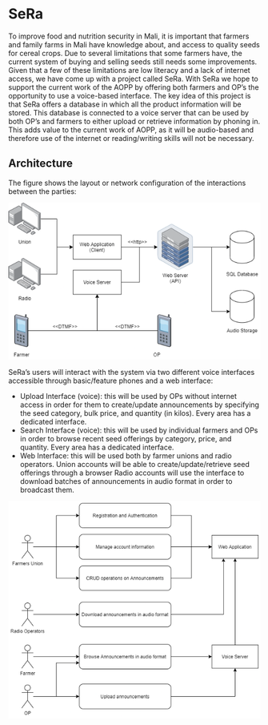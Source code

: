# SeRa

To improve food and nutrition security in Mali, it is important that farmers and family farms in Mali have knowledge about, and access to quality seeds for cereal crops. Due to several limitations that some farmers have, the current system of buying and selling seeds still needs some improvements. Given that a few of these limitations are low literacy and a lack of internet access, we have come up with a project called SeRa. With SeRa we hope to support the current work of the AOPP by offering both farmers and OP’s the opportunity to use a voice-based interface. The key idea of this project is that SeRa offers a database in which all the product information will be stored. This database is connected to a voice server that can be used by both OP’s and farmers to either upload or retrieve information by phoning in. This adds value to the current work of AOPP, as it will be audio-based and therefore use of the internet or reading/writing skills will not be necessary.

## Architecture

The figure shows the layout or network configuration of the interactions between the parties:

![SeRa architecture](/assets/architecture.png)

SeRa’s users will interact with the system via two different voice interfaces accessible through basic/feature phones and a web interface:

- Upload Interface (voice): this will be used by OPs without internet access in order for them to create/update announcements by specifying the seed category, bulk price, and quantity (in kilos). Every area has a dedicated interface.
- Search Interface (voice): this will be used by individual farmers and OPs in order to browse recent seed offerings by category, price, and quantity. Every area has a dedicated interface.
- Web Interface: this will be used both by farmer unions and radio operators. Union accounts will be able to create/update/retrieve seed offerings through a browser Radio accounts will use the interface to download batches of announcements in audio format in order to broadcast them.

![Interactions](/assets/interactions.png)
